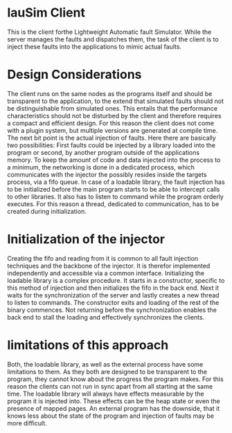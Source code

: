 # lauSim Client

This is the client forthe Lightweight Automatic fault Simulator. While the server manages the faults and dispatches them, the task of the client is to inject these faults into the applications to mimic actual faults.

# Design Considerations

The client runs on the same nodes as the programs itself and should be transparent to the application, to the extend that simulated faults should not be distinguishable from simulated ones. This entails that the performance characteristics should not be disturbed by the client and therefore requires a compact and efficient design. For this reason the client does not come with a plugin system, but multiple versions are generated at compile time. The next bit point is the actual injection of faults. Here there are basically two possibilities: First faults could be injected by a library loaded into the program or second, by another program outside of the applications memory. To keep the amount of code and data injected into the process to a minimum, the networking is done in a dedicated process, which communicates with the injector the possibly resides inside the targets process, via a fifo queue. In case of a loadable library, the fault injection has to be initialized before the main program starts to be able to intercept calls to other libraries. It also has to listen to command while the program orderly executes. For this reason a thread, dedicated to communication, has to be created during initialization.

# Initialization of the injector

Creating the fifo and reading from it is common to all fault injection techniques and the backbone of the injector. It is therefor implemented independently and accessible via a common interface. Initializing the loadable library is a complex procedure. It starts in a constructor, specific to this method of injection and then initializes the fifo in the back end. Next it waits for the synchronization of the server and lastly creates a new thread to listen to commands. The constructor exits and loading of the rest of the binary commences. Not returning before the synchronization enables the back end to stall the loading and effectively synchronizes the clients.

# limitations of this approach

Both, the loadable library, as well as the external process have some limitations to them. As they both are designed to be transparent to the program, they cannot know about the progress the program makes. For this reason the clients can not run in sync apart from all starting at the same time. The loadable library will always have effects measurable by the program it is injected into. These effects can be the heap state or even the presence of mapped pages. An external program has the downside, that it knows less about the state of the program and injection of faults may be more difficult.

